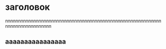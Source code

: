 # заголовок
ппппппппппппппппппппппппппппппппппппппппппппппппппппппппппппппппппппппппппппппп
## aaaaaaaaaaaaaaaa